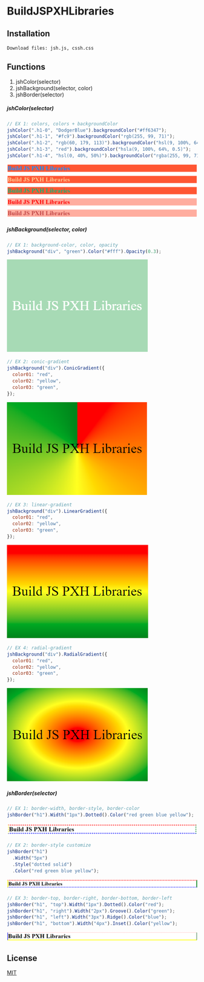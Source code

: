 # BuildJSPXHLibraries

## Installation

```bash
Download files: jsh.js, cssh.css
```

## Functions

1. jshColor(selector)
2. jshBackground(selector, color)
3. jshBorder(selector)

##### jshColor(selector)

```javascript
// EX 1: colors, colors + backgroundColor
jshColor(".h1-0", "DodgerBlue").backgroundColor("#ff6347");
jshColor(".h1-1", "#fc9").backgroundColor("rgb(255, 99, 71)");
jshColor(".h1-2", "rgb(60, 179, 113)").backgroundColor("hsl(9, 100%, 64%)");
jshColor(".h1-3", "red").backgroundColor("hsla(9, 100%, 64%, 0.5)");
jshColor(".h1-4", "hsl(0, 40%, 50%)").backgroundColor("rgba(255, 99, 71, 0.5)");
```

![jshColorEX1](./assets/imgs/colors/jshColorEX1.PNG)

##### jshBackground(selector, color)

```javascript
// EX 1: background-color, color, opacity
jshBackground("div", "green").Color("#fff").Opacity(0.3);
```

![jshBackgroundEX1](./assets/imgs/backgrounds/jshBackgroundEX1.PNG)

```javascript
// EX 2: conic-gradient
jshBackground("div").ConicGradient({
  color01: "red",
  color02: "yellow",
  color03: "green",
});
```

![jshBackgroundEX2](./assets/imgs/backgrounds/jshBackgroundEX2.PNG)

```javascript
// EX 3: linear-gradient
jshBackground("div").LinearGradient({
  color01: "red",
  color02: "yellow",
  color03: "green",
});
```

![jshBackgroundEX3](./assets/imgs/backgrounds/jshBackgroundEX3.PNG)

```javascript
// EX 4: radial-gradient
jshBackground("div").RadialGradient({
  color01: "red",
  color02: "yellow",
  color03: "green",
});
```

![jshBackgroundEX4](./assets/imgs/backgrounds/jshBackgroundEX4.PNG)

##### jshBorder(selector)

```javascript
// EX 1: border-width, border-style, border-color
jshBorder("h1").Width("1px").Dotted().Color("red green blue yellow");
```

![jshBorderEX1](./assets/imgs/borders/jshBorderEX1.PNG)

```javascript
// EX 2: border-style customize
jshBorder("h1")
  .Width("5px")
  .Style("dotted solid")
  .Color("red green blue yellow");
```

![jshBorderEX2](./assets/imgs/borders/jshBorderEX2.PNG)

```javascript
// EX 3: border-top, border-right, border-bottom, border-left
jshBorder("h1", "top").Width("1px").Dotted().Color("red");
jshBorder("h1", "right").Width("2px").Groove().Color("green");
jshBorder("h1", "left").Width("3px").Ridge().Color("blue");
jshBorder("h1", "bottom").Width("4px").Inset().Color("yellow");
```

![jshBorderEX3](./assets/imgs/borders/jshBorderEX3.PNG)

## License

[MIT](https://choosealicense.com/licenses/mit/)
